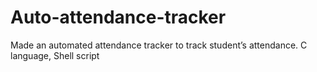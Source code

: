 # Auto-attendance-tracker
Made an automated attendance tracker to track student’s attendance.
C language, Shell script